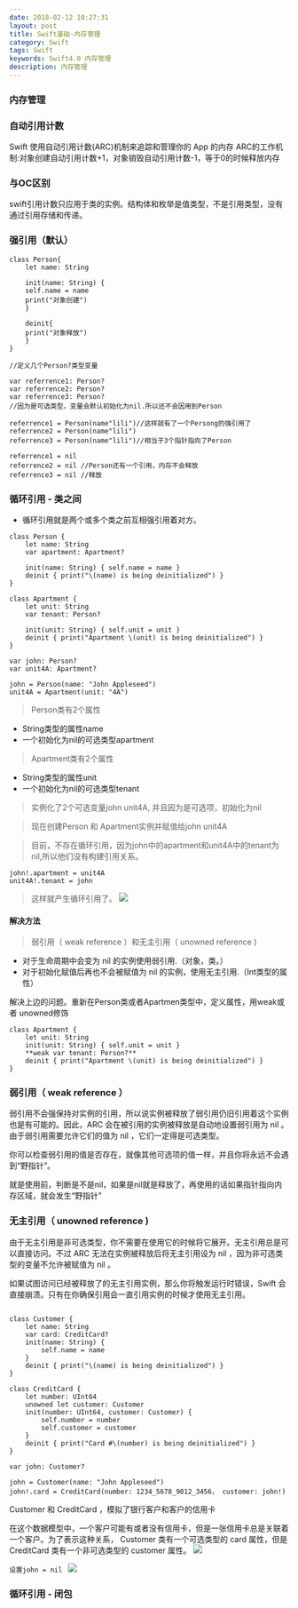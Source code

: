 ```yaml
---
date: 2018-02-12 10:27:31
layout: post
title: Swift基础-内存管理
category: Swift
tags: Swift
keywords: Swift4.0 内存管理
description: 内存管理
---
```



### 内存管理

### 自动引用计数

Swift 使用自动引用计数(ARC)机制来追踪和管理你的 App 的内存
ARC的工作机制:对象创建自动引用计数+1，对象销毁自动引用计数-1，等于0的时候释放内存

### 与OC区别
swift引用计数只应用于类的实例。结构体和枚举是值类型，不是引用类型，没有通过引用存储和传递。

### 强引用（默认）

```
class Person{
	let name: String
	
	init(name: String) {
	self.name = name
	print("对象创建")
	}
	
	deinit{
	print("对象释放")
	}
}

//定义几个Person?类型变量

var referrence1: Person?
var referrence2: Person?
var referrence3: Person?
//因为是可选类型，变量会默认初始化为nil.所以还不会因用到Person

referrence1 = Person(name"lili")//这样就有了一个Persong的强引用了
referrence2 = Person(name"lili")
referrence3 = Person(name"lili")//相当于3个指针指向了Person

referrence1 = nil
referrence2 = nil //Person还有一个引用，内存不会释放
referrence3 = nil //释放

```

### 循环引用 - 类之间

- 循环引用就是两个或多个类之前互相强引用着对方。

```
class Person {
    let name: String
    var apartment: Apartment?
    
    init(name: String) { self.name = name }
    deinit { print("\(name) is being deinitialized") }
}

class Apartment {
    let unit: String
    var tenant: Person?

    init(unit: String) { self.unit = unit }
    deinit { print("Apartment \(unit) is being deinitialized") }
}

var john: Person?
var unit4A: Apartment?

john = Person(name: "John Appleseed")
unit4A = Apartment(unit: "4A")

```
> Person类有2个属性

- String类型的属性name
- 一个初始化为nil的可选类型apartment

> Apartment类有2个属性

- String类型的属性unit
- 一个初始化为nil的可选类型tenant

> 实例化了2个可选变量john unit4A, 并且因为是可选项，初始化为nil

> 现在创建Person 和 Apartment实例并赋值给john unit4A

> 目前，不存在循环引用，因为john中的apartment和unit4A中的tenant为nil,所以他们没有构建引用关系。

	john!.apartment = unit4A
	unit4A!.tenant = john

> 这样就产生循环引用了。
![](https://www.logcg.com/wp-content/uploads/2015/12/weakReference01_2x.png)

#### 解决方法
> 弱引用（ weak reference ）和无主引用（ unowned reference )

- 对于生命周期中会变为 nil 的实例使用弱引用.（对象，类。）
- 对于初始化赋值后再也不会被赋值为 nil 的实例，使用无主引用.（Int类型的属性）

解决上边的问题。重新在Person类或者Apartmen类型中，定义属性，用weak或者 unowned修饰

```
class Apartment {
    let unit: String
    init(unit: String) { self.unit = unit }
    **weak var tenant: Person?**
    deinit { print("Apartment \(unit) is being deinitialized") }
}
```

### 弱引用（ weak reference ）
弱引用不会强保持对实例的引用，所以说实例被释放了弱引用仍旧引用着这个实例也是有可能的。因此，ARC 会在被引用的实例被释放是自动地设置弱引用为 nil 。由于弱引用需要允许它们的值为 nil ，它们一定得是可选类型。

你可以检查弱引用的值是否存在，就像其他可选项的值一样，并且你将永远不会遇到“野指针”。

就是使用前，判断是不是nil，如果是nil就是释放了，再使用的话如果指针指向内存区域，就会发生“野指针”

### 无主引用（ unowned reference )
由于无主引用是非可选类型，你不需要在使用它的时候将它展开。无主引用总是可以直接访问。不过 ARC 无法在实例被释放后将无主引用设为 nil ，因为非可选类型的变量不允许被赋值为 nil 。

如果试图访问已经被释放了的无主引用实例，那么你将触发运行时错误，Swift 会直接崩溃。只有在你确保引用会一直引用实例的时候才使用无主引用。

```

class Customer {
    let name: String
    var card: CreditCard?
    init(name: String) {
        self.name = name
    }
    deinit { print("\(name) is being deinitialized") }
}
 
class CreditCard {
    let number: UInt64
    unowned let customer: Customer
    init(number: UInt64, customer: Customer) {
        self.number = number
        self.customer = customer
    }
    deinit { print("Card #\(number) is being deinitialized") }
}

var john: Customer?

john = Customer(name: "John Appleseed")
john!.card = CreditCard(number: 1234_5678_9012_3456， customer: john!)

```

Customer 和 CreditCard ，模拟了银行客户和客户的信用卡

在这个数据模型中，一个客户可能有或者没有信用卡，但是一张信用卡总是关联着一个客户。为了表示这种关系， Customer 类有一个可选类型的 card 属性，但是 CreditCard 类有一个非可选类型的 customer 属性。
![](https://www.logcg.com/wp-content/uploads/2015/12/unownedReference01_2x.png)


`设置john = nil
`
![](https://www.logcg.com/wp-content/uploads/2015/12/unownedReference02_2x.png)

### 循环引用 - 闭包
